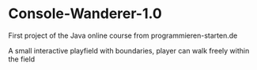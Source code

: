 # Console-Wanderer-1.0
First project of the Java online course from programmieren-starten.de

A small interactive playfield with boundaries, player can walk freely within the field
